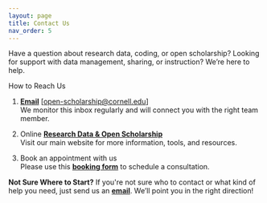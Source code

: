 ```yaml
---
layout: page
title: Contact Us
nav_order: 5
---
```

Have a question about research data, coding, or open scholarship? Looking for support with data management, sharing, or instruction? We’re here to help.

How to Reach Us
1. **[Email](mailto:open-scholarship@cornell.edu)** [open-scholarship@cornell.edu]<br>
We monitor this inbox regularly and will connect you with the right team member.

2. Online **[Research Data & Open Scholarship](https://www.library.cornell.edu/rdos)** <br>
Visit our main website for more information, tools, and resources.

3. Book an appointment with us<br>
Please use this **[booking form](https://spaces.library.cornell.edu/appointments?lid=10850#s-lc-public-pt)** to schedule a consultation. 

**Not Sure Where to Start?**
If you're not sure who to contact or what kind of help you need, just send us an **[email](mailto:open-scholarship@cornell.edu)**. We’ll point you in the right direction!
